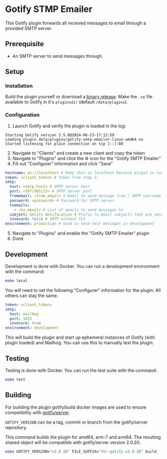 # Gotify STMP Emailer

This Gotify plugin forwards all received messages to email through a provided SMTP server.

## Prerequisite

- An SMTP server to send messages through.

## Setup

### Installation

Build the plugin yourself or download a [binary release](https://github.com/david-kalmakoff/gotify-smtp-emailer/releases). Make the `.so` file available to Gotify in it's `pluginsdir` (default `/data/plugins`).

### Configuration

1. Launch Gotify and verify the plugin is loaded in the log:

```
Starting Gotify version 2.5.0@2024-06-23-17:12:59
Loading plugin data/plugins/gotify-smtp-emailer-linux-amd64.so
Started listening for plain connection on tcp [::]:80
```

2. Navigate to "Clients" and create a new client and copy the token
3. Navigate to "Plugins" and click the :gear: icon for the "Gotify SMTP Emailer"
4. Fill out "Configurer" information and click "Save"

```yaml
hostname: ws://localhost # Keep this as localhost because plugin is running with Gotify
token: <client_token> # Token from step 2
smtp:
  host: <smtp_host> # SMTP server host
  port: <587|465|25> # SMTP server port
  fromemail: <from_email> # Email to send message from / SMTP username
  password: <password> # Password for SMTP server
  toemails:
    - <to_email> # List of emails to send messages to
  subject: Gotify Notification # Prefix to email subjects that are send
  insecure: false # SMTP without TLS
environment: production # Used to send test messages in development
```

5. Navigate to "Plugins" and enable the "Gotify SMTP Emailer" plugin
6. Done

## Development

Development is done with Docker. You can run a development environment with the command:

```bash
make local
```

You will need to set the following "Configurer" information for the plugin. All others can stay the same.

```yaml
token: <client_token>
smtp:
  host: mailhog
  port: 1025
  insecure: true
environment: development
```

This will build the plugin and start up ephemeral instances of Gotify (with plugin loaded) and Mailhog. You can use this to manually test the plugin.

## Testing

Testing is done with Docker. You can run the test suite with the command:

```bash
make test
```

## Building

For building the plugin gotify/build docker images are used to ensure compatibility with
[gotify/server](https://github.com/gotify/server).

`GOTIFY_VERSION` can be a tag, commit or branch from the gotify/server repository.

This command builds the plugin for amd64, arm-7 and arm64.
The resulting shared object will be compatible with gotify/server version 2.0.20.

```bash
make GOTIFY_VERSION="v2.0.20" FILE_SUFFIX="for-gotify-v2.0.20" build
```
